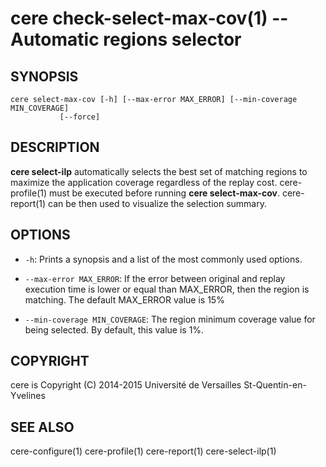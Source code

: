 cere check-select-max-cov(1) -- Automatic regions selector
==========================================================

## SYNOPSIS

```
cere select-max-cov [-h] [--max-error MAX_ERROR] [--min-coverage MIN_COVERAGE]
           [--force]
```

## DESCRIPTION

**cere select-ilp** automatically selects the best set of matching regions to
maximize the application coverage regardless of the replay cost. cere-profile(1)
must be executed before running **cere select-max-cov**. cere-report(1) can be
then used to visualize the selection summary.

## OPTIONS

  * `-h`:
    Prints a synopsis and a list of the most commonly used options.

  * `--max-error MAX_ERROR`:
    If the error between original and replay execution time is lower or equal than
    MAX_ERROR, then the region is matching. The default MAX_ERROR value is 15%

  * `--min-coverage MIN_COVERAGE`:
    The region minimum coverage value for being selected. By default, this value
    is 1%.

## COPYRIGHT

cere is Copyright (C) 2014-2015 Université de Versailles St-Quentin-en-Yvelines

## SEE ALSO

cere-configure(1) cere-profile(1) cere-report(1) cere-select-ilp(1)
